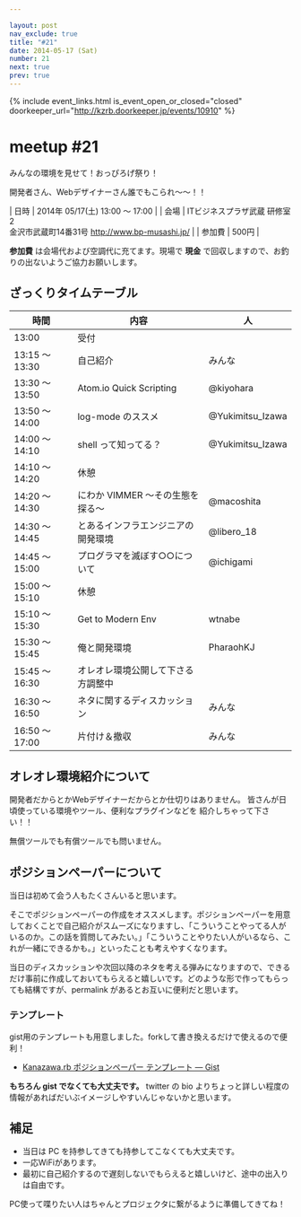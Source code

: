 ```yaml
---

layout: post
nav_exclude: true
title: "#21"
date: 2014-05-17 (Sat)
number: 21
next: true
prev: true
---
```


{% include event_links.html is_event_open_or_closed="closed" doorkeeper_url="http://kzrb.doorkeeper.jp/events/10910" %}

meetup #21
===========

みんなの環境を見せて！おっぴろげ祭り！

開発者さん、Webデザイナーさん誰でもこられ〜〜！！


| 日時   | 2014年 05/17(土) 13:00 〜 17:00 |
| 会場   | ITビジネスプラザ武蔵 研修室2<br>金沢市武蔵町14番31号 <a href="http://www.bp-musashi.jp/">http://www.bp-musashi.jp/</a> |
| 参加費 | 500円 |


**参加費** は会場代および空調代に充てます。現場で **現金**
で回収しますので、お釣りの出ないようご協力お願いします。

ざっくりタイムテーブル
----------------------

|時間          |内容                              |人               |
|--------------|----------------------------------|-----------------|
|13:00         |受付                              |                 |
|13:15 〜 13:30|自己紹介                          |みんな           |
|13:30 〜 13:50|Atom.io Quick Scripting           |@kiyohara        |
|13:50 〜 14:00|log-mode のススメ                 |@Yukimitsu\_Izawa|
|14:00 〜 14:10|shell って知ってる？              |@Yukimitsu\_Izawa|
|14:10 〜 14:20|休憩                              |                 |
|14:20 〜 14:30|にわか VIMMER 〜その生態を探る〜  |@macoshita       |
|14:30 〜 14:45|とあるインフラエンジニアの開発環境|@libero\_18      |
|14:45 〜 15:00|プログラマを滅ぼす○○について    |@ichigami        |
|15:00 〜 15:10|休憩                              |                 |
|15:10 〜 15:30|Get to Modern Env                 |wtnabe           |
|15:30 〜 15:45|俺と開発環境                      |PharaohKJ        |
|15:45 〜 16:30|オレオレ環境公開して下さる方調整中|                 |
|16:30 〜 16:50|ネタに関するディスカッション      |みんな           |
|16:50 〜 17:00|片付け＆撤収                      |みんな           |

オレオレ環境紹介について
------------------------

開発者だからとかWebデザイナーだからとか仕切りはありません。
皆さんが日頃使っている環境やツール、便利なプラグインなどを
紹介しちゃって下さい！！

無償ツールでも有償ツールでも問いません。

ポジションペーパーについて
--------------------------

当日は初めて会う人もたくさんいると思います。

そこでポジションペーパーの作成をオススメします。ポジションペーパーを用意しておくことで自己紹介がスムーズになりますし、「こういうことやってる人がいるのか。この話を質問してみたい。」「こういうことやりたい人がいるなら、これが一緒にできるかも。」といったことも考えやすくなります。

当日のディスカッションや次回以降のネタを考える弾みになりますので、できるだけ事前に作成しておいてもらえると嬉しいです。どのような形で作ってもらっても結構ですが、permalink
があるとお互いに便利だと思います。

### テンプレート

gist用のテンプレートも用意しました。forkして書き換えるだけで使えるので便利！

* [Kanazawa.rb ポジションペーパー テンプレート — Gist](https://gist.github.com/5a523ec3180002229a32)

**もちろん gist でなくても大丈夫です。** twitter の bio
よりちょっと詳しい程度の情報があればだいぶイメージしやすいんじゃないかと思います。

補足
----

* 当日は PC を持参してきても持参してこなくても大丈夫です。
* 一応WiFiがあります。
* 最初に自己紹介するので遅刻しないでもらえると嬉しいけど、途中の出入りは自由です。

PC使って喋りたい人はちゃんとプロジェクタに繋がるように準備してきてね！
